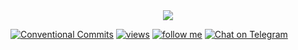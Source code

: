 <div align="center">
  <a href="https://r44.cx">
    <img src="https://raw.githubusercontent.com/r44cx/r44cx/main/R44cx.svg">
  </a>
</div>

[![Conventional Commits](https://img.shields.io/badge/Conventional%20Commits-1.0.0-yellow.svg)](https://conventionalcommits.org)
[![views](https://komarev.com/ghpvc/?username=r44cx)](#)
[![follow me](https://img.shields.io/github/followers/r44cx?label=follow%20me&style=social)](#)
[![Chat on Telegram](https://img.shields.io/badge/Chat%20on-Telegram-brightgreen.svg)](https://t.me/r44cx) <br>
